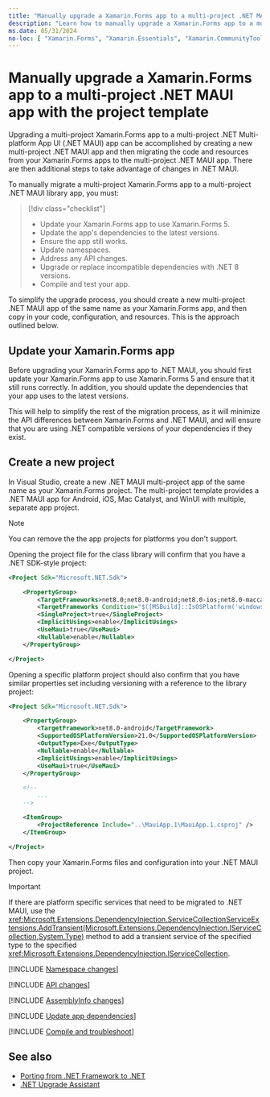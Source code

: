 ```yaml
---
title: "Manually upgrade a Xamarin.Forms app to a multi-project .NET MAUI app with the project template"
description: "Learn how to manually upgrade a Xamarin.Forms app to a multi-project .NET MAUI app using the Visual Studio project template."
ms.date: 05/31/2024
no-loc: [ "Xamarin.Forms", "Xamarin.Essentials", "Xamarin.CommunityToolkit", ".NET MAUI Community Toolkit", "SkiaSharp", "Xamarin.Forms.Maps", "Microsoft.Maui", "Microsoft.Maui.Controls", "net8.0-android", "net8.0-ios" ]
---
```


# Manually upgrade a Xamarin.Forms app to a multi-project .NET MAUI app with the project template

Upgrading a multi-project Xamarin.Forms app to a multi-project .NET Multi-platform App UI (.NET MAUI) app can be accomplished by creating a new multi-project .NET MAUI app and then migrating the code and resources from your Xamarin.Forms apps to the multi-project .NET MAUI app. There are then additional steps to take advantage of changes in .NET MAUI.

To manually migrate a multi-project Xamarin.Forms app to a multi-project .NET MAUI library app, you must:

> [!div class="checklist"]
>
> - Update your Xamarin.Forms app to use Xamarin.Forms 5.
> - Update the app's dependencies to the latest versions.
> - Ensure the app still works.
> - Update namespaces.
> - Address any API changes.
> - Upgrade or replace incompatible dependencies with .NET 8 versions.
> - Compile and test your app.

To simplify the upgrade process, you should create a new multi-project .NET MAUI app of the same name as your Xamarin.Forms app, and then copy in your code, configuration, and resources. This is the approach outlined below.

## Update your Xamarin.Forms app

Before upgrading your Xamarin.Forms app to .NET MAUI, you should first update your Xamarin.Forms app to use Xamarin.Forms 5 and ensure that it still runs correctly. In addition, you should update the dependencies that your app uses to the latest versions.

This will help to simplify the rest of the migration process, as it will minimize the API differences between Xamarin.Forms and .NET MAUI, and will ensure that you are using .NET compatible versions of your dependencies if they exist.

## Create a new project

In Visual Studio, create a new .NET MAUI multi-project app of the same name as your Xamarin.Forms project. The multi-project template provides a .NET MAUI app for Android, iOS, Mac Catalyst, and WinUI with multiple, separate app project.

> [!NOTE]
> You can remove the the app projects for platforms you don't support.

Opening the project file for the class library will confirm that you have a .NET SDK-style project:

```xml
<Project Sdk="Microsoft.NET.Sdk">

    <PropertyGroup>
        <TargetFrameworks>net8.0;net8.0-android;net8.0-ios;net8.0-maccatalyst</TargetFramework>
        <TargetFrameworks Condition="$([MSBuild]::IsOSPlatform('windows'))">$(TargetFrameworks);net8.0-windows10.0.19041.0</TargetFrameworks>
        <SingleProject>true</SingleProject>
        <ImplicitUsings>enable</ImplicitUsings>
        <UseMaui>true</UseMaui>
        <Nullable>enable</Nullable>
    </PropertyGroup>

</Project>
```

Opening a specific platform project should also confirm that you have similar properties set including versioning with a reference to the library project:

```xml
<Project Sdk="Microsoft.NET.Sdk">

    <PropertyGroup>
        <TargetFramework>net8.0-android</TargetFramework>
        <SupportedOSPlatformVersion>21.0</SupportedOSPlatformVersion>
        <OutputType>Exe</OutputType>
        <Nullable>enable</Nullable>
        <ImplicitUsings>enable</ImplicitUsings>
        <UseMaui>true</UseMaui>
    </PropertyGroup>

    <!--
        ...
    -->

    <ItemGroup>
        <ProjectReference Include="..\MauiApp.1\MauiApp.1.csproj" />
    </ItemGroup>

</Project>
```

Then copy your Xamarin.Forms files and configuration into your .NET MAUI project.

> [!IMPORTANT]
> If there are platform specific services that need to be migrated to .NET MAUI, use the <xref:Microsoft.Extensions.DependencyInjection.ServiceCollectionServiceExtensions.AddTransient(Microsoft.Extensions.DependencyInjection.IServiceCollection,System.Type)> method to add a transient service of the specified type to the specified <xref:Microsoft.Extensions.DependencyInjection.IServiceCollection>.

[!INCLUDE [Namespace changes](includes/namespace-changes.md)]

[!INCLUDE [API changes](includes/api-changes.md)]

[!INCLUDE [AssemblyInfo changes](includes/assemblyinfo-changes.md)]

[!INCLUDE [Update app dependencies](includes/update-app-dependencies.md)]

[!INCLUDE [Compile and troubleshoot](includes/compile-troubleshoot.md)]

## See also

- [Porting from .NET Framework to .NET](/dotnet/core/porting/)
- [.NET Upgrade Assistant](/dotnet/core/porting/upgrade-assistant-overview)
